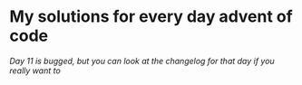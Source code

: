 # My solutions for every day advent of code

*Day 11 is bugged, but you can look at the changelog for that day if you really want to*
